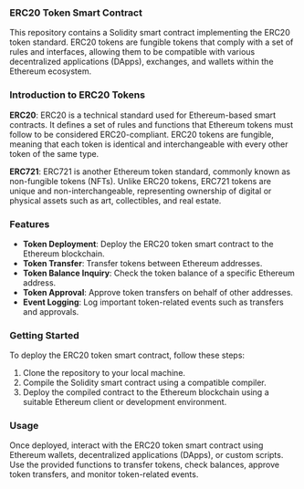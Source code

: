 ### ERC20 Token Smart Contract

This repository contains a Solidity smart contract implementing the ERC20 token standard. ERC20 tokens are fungible tokens that comply with a set of rules and interfaces, allowing them to be compatible with various decentralized applications (DApps), exchanges, and wallets within the Ethereum ecosystem.

### Introduction to ERC20 Tokens

**ERC20**: ERC20 is a technical standard used for Ethereum-based smart contracts. It defines a set of rules and functions that Ethereum tokens must follow to be considered ERC20-compliant. ERC20 tokens are fungible, meaning that each token is identical and interchangeable with every other token of the same type.

**ERC721**: ERC721 is another Ethereum token standard, commonly known as non-fungible tokens (NFTs). Unlike ERC20 tokens, ERC721 tokens are unique and non-interchangeable, representing ownership of digital or physical assets such as art, collectibles, and real estate.

### Features

- **Token Deployment**: Deploy the ERC20 token smart contract to the Ethereum blockchain.
- **Token Transfer**: Transfer tokens between Ethereum addresses.
- **Token Balance Inquiry**: Check the token balance of a specific Ethereum address.
- **Token Approval**: Approve token transfers on behalf of other addresses.
- **Event Logging**: Log important token-related events such as transfers and approvals.

### Getting Started

To deploy the ERC20 token smart contract, follow these steps:

1. Clone the repository to your local machine.
2. Compile the Solidity smart contract using a compatible compiler.
3. Deploy the compiled contract to the Ethereum blockchain using a suitable Ethereum client or development environment.

### Usage

Once deployed, interact with the ERC20 token smart contract using Ethereum wallets, decentralized applications (DApps), or custom scripts. Use the provided functions to transfer tokens, check balances, approve token transfers, and monitor token-related events.
